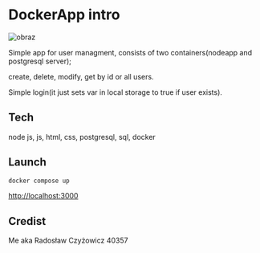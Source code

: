 # DockerApp intro
![obraz](https://github.com/akssj/DockerApp/assets/127445850/588c5a9e-862c-4dfa-a59a-fb8151e17a4d)

Simple app for user managment, consists of two containers(nodeapp and postgresql server);

create, delete, modify, get by id or all users.

Simple login(it just sets var in local storage to true if user exists).

## Tech
node js, js, html, css, postgresql, sql, docker

## Launch
```sh
docker compose up
```

[http://localhost:3000](http://localhost:3000)

## Credist
Me aka Radosław Czyżowicz 40357
